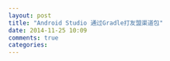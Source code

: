 ```yaml
---
layout: post
title: "Android Studio 通过Gradle打友盟渠道包"
date: 2014-11-25 10:09
comments: true
categories:
---
```

